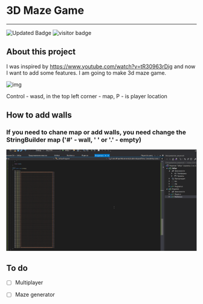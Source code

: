 # 3D Maze Game
----------
![Updated Badge](https://badges.pufler.dev/updated/AlexRajvandary/3DConsoleGame)
![visitor badge](https://visitor-badge.glitch.me/badge?page_id=AlexRajvandary/3DConsoleGame)
## About this project
I was inspired by https://www.youtube.com/watch?v=tR30963rDig and now I want to add some features. I am going to make 3d maze game. 

![img](Images/3DConsoleGameUpdate.gif) 

Control - wasd, in the top left corner - map, P - is player location
## How to add walls
### If you need to chane map or add walls, you need change the StringBuilder map ('#' - wall, ' ' or '.' - empty)
![img](Images/MapChanging.gif)
## To do
- [ ] Multiplayer
- [ ] Maze generator


